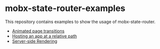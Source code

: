 mobx-state-router-examples
==========================

This repository contains examples to show the usage of mobx-state-router.

- [Animated page transitions](./animated-transitions)
- [Hosting an app at a relative path](./relative-paths)
- [Server-side Rendering](./ssr)

